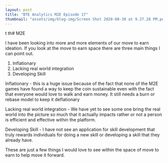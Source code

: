 ```yaml
---
layout: post
title: "BTE Analytics M2E Episode 17"
thumbnail: "assets/img/blog-img/Screen Shot 2020-08-30 at 9.37.28 PM.png"
---
```


t th# M2E 

I have been looking into more and more elements of our move to earn ideation. If you look at the move to earn space there are three main things I can point out. 

1. Inflationary 
2. Lacking real world integration 
3. Developing Skill 

Inflationary - this is a huge issue because of the fact that none of the M2E games have found a way to keep the coin sustainable even with the fact that everyone would 
love to walk and earn money. It still needs a burn or rebase model to keep it deflationary 

Lacking real world integration - We have yet to see some one bring the real world into the picture so much that it actually impacts rather or not a person is 
efficient and effective within the platform. 

Developing Skill - I have not see an application for skill development that truly rewards individuals for doing a new skill or developing a skill that they already have. 


These are just a few things I would love to see within the space of move to earn to help move it forward. 
